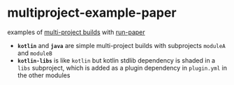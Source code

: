 # multiproject-example-paper

examples of [multi-project builds](https://docs.gradle.org/current/userguide/intro_multi_project_builds.html) with [run-paper](https://github.com/jpenilla/run-task)

- **`kotlin`** and **`java`** are simple multi-project builds with subprojects `moduleA` and `moduleB`
- **`kotlin-libs`** is like `kotlin` but kotlin stdlib dependency is shaded in a `libs` subproject, which is added as a plugin dependency in `plugin.yml` in the other modules
